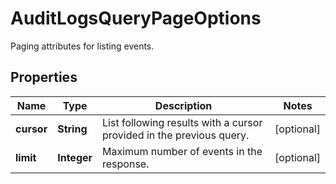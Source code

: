 # AuditLogsQueryPageOptions

Paging attributes for listing events.

## Properties

| Name       | Type        | Description                                                          | Notes      |
| ---------- | ----------- | -------------------------------------------------------------------- | ---------- |
| **cursor** | **String**  | List following results with a cursor provided in the previous query. | [optional] |
| **limit**  | **Integer** | Maximum number of events in the response.                            | [optional] |
